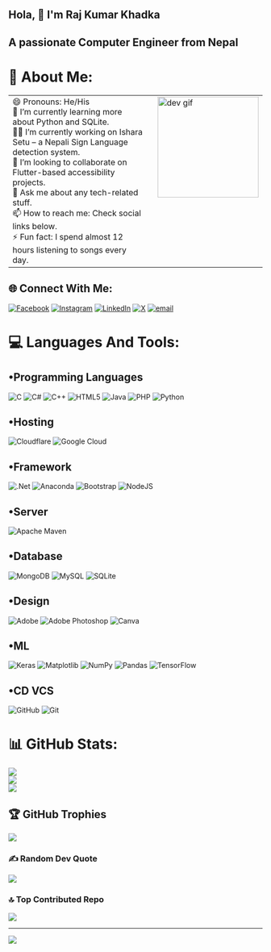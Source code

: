 ## Hola, 👋 I'm Raj Kumar Khadka 
## A passionate Computer Engineer from Nepal

# 💫 About Me:
<table>
  <tr>
    <td style="vertical-align: top; padding-right: 20px;">
      😄 Pronouns: He/His<br>
      🌱 I’m currently learning more about Python and SQLite.<br>
      👨‍💻 I’m currently working on Ishara Setu – a Nepali Sign Language detection system.<br>
      🤝 I’m looking to collaborate on Flutter-based accessibility projects.<br>
      💬 Ask me about any tech-related stuff.<br>
      📫 How to reach me: Check social links below.<br>
      ⚡ Fun fact: I spend almost 12 hours listening to songs every day.
    </td>
    <td style="vertical-align: top;">
      <img height="200" src="https://i.pinimg.com/originals/81/17/8b/81178b47a8598f0c81c4799f2cdd4057.gif" alt="dev gif" />
    </td>
  </tr>
</table>








###


## 🌐 Connect With Me:
[![Facebook](https://img.shields.io/badge/Facebook-%231877F2.svg?logo=Facebook&logoColor=white)](https://facebook.com/https://www.facebook.com/rajkumar.khadka.90475/) [![Instagram](https://img.shields.io/badge/Instagram-%23E4405F.svg?logo=Instagram&logoColor=white)](https://instagram.com/raj_kumar_khadka_) [![LinkedIn](https://img.shields.io/badge/LinkedIn-%230077B5.svg?logo=linkedin&logoColor=white)](https://linkedin.com/in/https://www.linkedin.com/in/raj-kumar-khadka/) [![X](https://img.shields.io/badge/X-black.svg?logo=X&logoColor=white)](https://x.com/https://x.com/rajkhadka_) [![email](https://img.shields.io/badge/Email-D14836?logo=gmail&logoColor=white)](mailto:rajkumarkd01@gmail.com) 

# 💻 Languages And Tools:
## •Programming Languages 
![C](https://img.shields.io/badge/c-%2300599C.svg?style=for-the-badge&logo=c&logoColor=white) ![C#](https://img.shields.io/badge/c%23-%23239120.svg?style=for-the-badge&logo=csharp&logoColor=white) ![C++](https://img.shields.io/badge/c++-%2300599C.svg?style=for-the-badge&logo=c%2B%2B&logoColor=white) ![HTML5](https://img.shields.io/badge/html5-%23E34F26.svg?style=for-the-badge&logo=html5&logoColor=white) ![Java](https://img.shields.io/badge/java-%23ED8B00.svg?style=for-the-badge&logo=openjdk&logoColor=white) ![PHP](https://img.shields.io/badge/php-%23777BB4.svg?style=for-the-badge&logo=php&logoColor=white) ![Python](https://img.shields.io/badge/python-3670A0?style=for-the-badge&logo=python&logoColor=ffdd54) 
## •Hosting
![Cloudflare](https://img.shields.io/badge/Cloudflare-F38020?style=for-the-badge&logo=Cloudflare&logoColor=white) ![Google Cloud](https://img.shields.io/badge/GoogleCloud-%234285F4.svg?style=for-the-badge&logo=google-cloud&logoColor=white)
## •Framework
![.Net](https://img.shields.io/badge/.NET-5C2D91?style=for-the-badge&logo=.net&logoColor=white) ![Anaconda](https://img.shields.io/badge/Anaconda-%2344A833.svg?style=for-the-badge&logo=anaconda&logoColor=white) ![Bootstrap](https://img.shields.io/badge/bootstrap-%238511FA.svg?style=for-the-badge&logo=bootstrap&logoColor=white) ![NodeJS](https://img.shields.io/badge/node.js-6DA55F?style=for-the-badge&logo=node.js&logoColor=white)
## •Server
![Apache Maven](https://img.shields.io/badge/Apache%20Maven-C71A36?style=for-the-badge&logo=Apache%20Maven&logoColor=white) 
## •Database
![MongoDB](https://img.shields.io/badge/MongoDB-%234ea94b.svg?style=for-the-badge&logo=mongodb&logoColor=white) ![MySQL](https://img.shields.io/badge/mysql-4479A1.svg?style=for-the-badge&logo=mysql&logoColor=white) ![SQLite](https://img.shields.io/badge/sqlite-%2307405e.svg?style=for-the-badge&logo=sqlite&logoColor=white)
## •Design
![Adobe](https://img.shields.io/badge/adobe-%23FF0000.svg?style=for-the-badge&logo=adobe&logoColor=white) ![Adobe Photoshop](https://img.shields.io/badge/adobe%20photoshop-%2331A8FF.svg?style=for-the-badge&logo=adobe%20photoshop&logoColor=white) ![Canva](https://img.shields.io/badge/Canva-%2300C4CC.svg?style=for-the-badge&logo=Canva&logoColor=white)
## •ML
![Keras](https://img.shields.io/badge/Keras-%23D00000.svg?style=for-the-badge&logo=Keras&logoColor=white) ![Matplotlib](https://img.shields.io/badge/Matplotlib-%23ffffff.svg?style=for-the-badge&logo=Matplotlib&logoColor=black) ![NumPy](https://img.shields.io/badge/numpy-%23013243.svg?style=for-the-badge&logo=numpy&logoColor=white) ![Pandas](https://img.shields.io/badge/pandas-%23150458.svg?style=for-the-badge&logo=pandas&logoColor=white) ![TensorFlow](https://img.shields.io/badge/TensorFlow-%23FF6F00.svg?style=for-the-badge&logo=TensorFlow&logoColor=white) 
## •CD VCS
![GitHub](https://img.shields.io/badge/github-%23121011.svg?style=for-the-badge&logo=github&logoColor=white) ![Git](https://img.shields.io/badge/git-%23F05033.svg?style=for-the-badge&logo=git&logoColor=white) 
# 📊 GitHub Stats:
![](https://github-readme-stats.vercel.app/api?username=RajkumarKhadka&theme=dark&hide_border=false&include_all_commits=false&count_private=false)<br/>
![](https://nirzak-streak-stats.vercel.app/?user=RajkumarKhadka&theme=dark&hide_border=false)<br/>
![](https://github-readme-stats.vercel.app/api/top-langs/?username=RajkumarKhadka&theme=dark&hide_border=false&include_all_commits=false&count_private=false&layout=compact)

## 🏆 GitHub Trophies
![](https://github-profile-trophy.vercel.app/?username=RajkumarKhadka&theme=radical&no-frame=false&no-bg=true&margin-w=4)

### ✍️ Random Dev Quote
![](https://quotes-github-readme.vercel.app/api?type=horizontal&theme=radical)

### 🔝 Top Contributed Repo
![](https://github-contributor-stats.vercel.app/api?username=RajkumarKhadka&limit=5&theme=dark&combine_all_yearly_contributions=true)

---
[![](https://visitcount.itsvg.in/api?id=RajkumarKhadka&icon=0&color=0)](https://visitcount.itsvg.in)

<!-- Proudly created with GPRM ( https://gprm.itsvg.in ) -->
